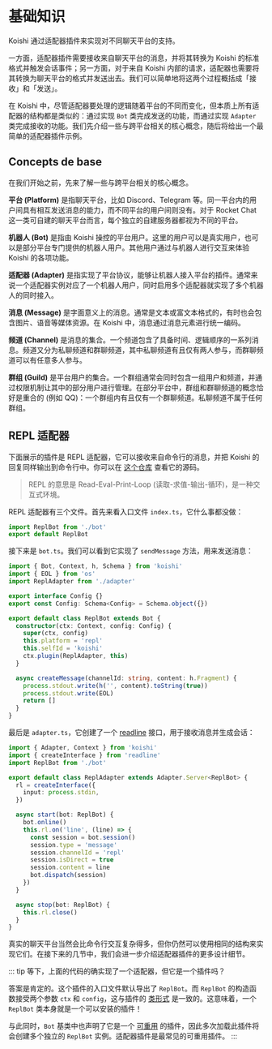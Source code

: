 # 基础知识

Koishi 通过适配器插件来实现对不同聊天平台的支持。

一方面，适配器插件需要接收来自聊天平台的消息，并将其转换为 Koishi 的标准格式并触发会话事件；另一方面，对于来自 Koishi 内部的请求，适配器也需要将其转换为聊天平台的格式并发送出去。我们可以简单地将这两个过程概括成「接收」和「发送」。

在 Koishi 中，尽管适配器要处理的逻辑随着平台的不同而变化，但本质上所有适配器的结构都是类似的：通过实现 `Bot` 类完成发送的功能，而通过实现 `Adapter` 类完成接收的功能。我们先介绍一些与跨平台相关的核心概念，随后将给出一个最简单的适配器插件示例。

## Concepts de base

在我们开始之前，先来了解一些与跨平台相关的核心概念。

**平台 (Platform)** 是指聊天平台，比如 Discord、Telegram 等。同一平台内的用户间具有相互发送消息的能力，而不同平台的用户间则没有。对于 Rocket Chat 这一类可自建的聊天平台而言，每个独立的自建服务器都视为不同的平台。

**机器人 (Bot)** 是指由 Koishi 操控的平台用户。这里的用户可以是真实用户，也可以是部分平台专门提供的机器人用户。其他用户通过与机器人进行交互来体验 Koishi 的各项功能。

**适配器 (Adapter)** 是指实现了平台协议，能够让机器人接入平台的插件。通常来说一个适配器实例对应了一个机器人用户，同时启用多个适配器就实现了多个机器人的同时接入。

**消息 (Message)** 是字面意义上的消息。通常是文本或富文本格式的，有时也会包含图片、语音等媒体资源。在 Koishi 中，消息通过消息元素进行统一编码。

**频道 (Channel)** 是消息的集合。一个频道包含了具备时间、逻辑顺序的一系列消息。频道又分为私聊频道和群聊频道，其中私聊频道有且仅有两人参与，而群聊频道可以有任意多人参与。

**群组 (Guild)** 是平台用户的集合。一个群组通常会同时包含一组用户和频道，并通过权限机制让其中的部分用户进行管理。在部分平台中，群组和群聊频道的概念恰好是重合的 (例如 QQ)：一个群组内有且仅有一个群聊频道。私聊频道不属于任何群组。

## REPL 适配器

下面展示的插件是 REPL 适配器，它可以接收来自命令行的消息，并把 Koishi 的回复同样输出到命令行中。你可以在 [这个仓库](https://github.com/koishijs/koishi-plugin-adapter-repl) 查看它的源码。

> REPL 的意思是 Read-Eval-Print-Loop (读取-求值-输出-循环)，是一种交互式环境。

REPL 适配器有三个文件。首先来看入口文件 `index.ts`，它什么事都没做：

```ts title=index.ts
import ReplBot from './bot'
export default ReplBot
```

接下来是 `bot.ts`。我们可以看到它实现了 `sendMessage` 方法，用来发送消息：

```ts title=bot.ts
import { Bot, Context, h, Schema } from 'koishi'
import { EOL } from 'os'
import ReplAdapter from './adapter'

export interface Config {}
export const Config: Schema<Config> = Schema.object({})

export default class ReplBot extends Bot {
  constructor(ctx: Context, config: Config) {
    super(ctx, config)
    this.platform = 'repl'
    this.selfId = 'koishi'
    ctx.plugin(ReplAdapter, this)
  }

  async createMessage(channelId: string, content: h.Fragment) {
    process.stdout.write(h('', content).toString(true))
    process.stdout.write(EOL)
    return []
  }
}
```

最后是 `adapter.ts`，它创建了一个 [readline](https://nodejs.org/dist/latest-v20.x/docs/api/readline.html) 接口，用于接收消息并生成会话：

```ts title=adapter.ts
import { Adapter, Context } from 'koishi'
import { createInterface } from 'readline'
import ReplBot from './bot'

export default class ReplAdapter extends Adapter.Server<ReplBot> {
  rl = createInterface({
    input: process.stdin,
  })

  async start(bot: ReplBot) {
    bot.online()
    this.rl.on('line', (line) => {
      const session = bot.session()
      session.type = 'message'
      session.channelId = 'repl'
      session.isDirect = true
      session.content = line
      bot.dispatch(session)
    })
  }

  async stop(bot: ReplBot) {
    this.rl.close()
  }
}
```

真实的聊天平台当然会比命令行交互复杂得多，但你仍然可以使用相同的结构来实现它们。在接下来的几节中，我们会进一步介绍适配器插件的更多设计细节。

::: tip
等下，上面的代码的确实现了一个适配器，但它是一个插件吗？

答案是肯定的。这个插件的入口文件默认导出了 `ReplBot`。而 `ReplBot` 的构造函数接受两个参数 `ctx` 和 `config`，这与插件的 [类形式](../plugin/index.md) 是一致的。这意味着，一个 `ReplBot` 类本身就是一个可以安装的插件！

与此同时，`Bot` 基类中也声明了它是一个 [可重用](../plugin/lifecycle.md#可重用插件) 的插件，因此多次加载此插件将会创建多个独立的 `ReplBot` 实例。适配器插件是最常见的可重用插件。
:::

